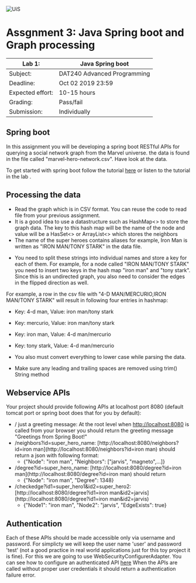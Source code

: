 ![UiS](https://www.uis.no/getfile.php/13391907/Biblioteket/Logo%20og%20veiledninger/UiS_liggende_logo_liten.png)

# Assgnment 3: Java Spring boot and Graph processing

| Lab 1:		| Java Spring boot		|
| -------------------- 	| ------------------------------------- |
| Subject: 		| DAT240 Advanced Programming 		|
| Deadline:		| Oct 02 2019 23:59			|
| Expected effort:	| 10-15 hours 				|
| Grading: 		| Pass/fail 				|
| Submission: 		| Individually				|


## Spring boot
In this assignment you will be developing a spring boot RESTful APIs for querying a social network graph from the Marvel universe. the data is found in the file called "marvel-hero-network.csv". Have look at the data.

To get started with spring boot follow the tutorial [here](https://www.tutorialspoint.com/spring_boot/spring_boot_building_restful_web_services.htm) or listen to the tutorial in the lab . 

## Processing the data
* Read the graph which is in CSV format. You can reuse the code to read file from your previous assignment.
* It is a good idea to use a datastructure such as HashMap<> to store the graph data. The key to this hash map will be the name of the node and value will be a HasSet<> or ArrayList<> which stores the neighbors
* The name of the super heroes contains aliases for example, Iron Man is written as "IRON MAN/TONY STARK" in the data file. 

- You need to split these strings into individual names and store a key for each of them. For example, for a node called "IRON MAN/TONY STARK" you need to insert two keys in the hash map "iron man" and "tony stark". Since this is an undirected graph, you also need to consider the edges in the flipped direction as well.

For example, a row in the csv file with "4-D MAN/MERCURIO,IRON MAN/TONY STARK" will result in following four entries in hashmap:
  - Key: 4-d man, Value: iron man/tony stark
  - Key: mercurio, Value: iron man/tony stark
  - Key: iron man, Value: 4-d man/mercurio
  - Key: tony stark, Value: 4-d man/mercurio

- You also must convert everything to lower case while parsing the data. 
- Make sure any leading and trailing spaces are removed using trim() String method

## Webservice APIs
Your project should provide following APIs at localhost port 8080 (default tomcat port or spring boot does that for you by default):

* / just a greeting message: At the root level when [http://localhost:8080](http://localhost:8080) is called from your browser you should return the greeting message "Greetings from Spring Boot!"
* /neighbors?id=super_hero_name: [http://localhost:8080/neighbors?id=iron man](http://localhost:8080/neighbors?id=iron man) should return a json with following format: 
  - {"Node": "iron man", "Neighbors": ["jarvis", "magneto",...]}
* /degree?id=super_hero_name: [http://localhost:8080/degree?id=iron man](http://localhost:8080/degree?id=iron man) should return
  - {"Node": "iron man", "Degree": 1348}
* /checkedge?id1=super_hero1&id2=super_hero2: [http://localhost:8080/degree?id1=iron man&id2=jarvis](http://localhost:8080/degree?id1=iron man&id2=jarvis)
  - {"Node1": "iron man", "Node2": "jarvis", "EdgeExists": true}

## Authentication
Each of these APIs should be made accessible only via username and password. For simplicty we will keep the user name 'user' and password 'test' (not a good practice in real world applications just for this toy project it is fine). For this we are going to use WebSecurityConfigurerAdapter. You can see how to configure an authenticated API [here](https://www.mkyong.com/spring-boot/spring-rest-spring-security-example/)
When the APIs are called without proper user credentials it should return a authentication failure error.
